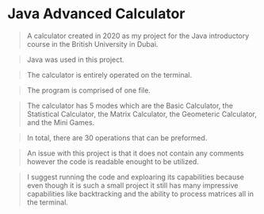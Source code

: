 # Java Advanced Calculator
> A calculator created in 2020 as my project for the Java introductory course in the British University in Dubai.

> Java was used in this project.

> The calculator is entirely operated on the terminal.

> The program is comprised of one file.

> The calculator has 5 modes which are the Basic Calculator, the Statistical Calculator, the Matrix Calculator, the Geometeric Calculator, and the Mini Games.

> In total, there are 30 operations that can be preformed.

> An issue with this project is that it does not contain any comments however the code is readable enought to be utilized.

> I suggest running the code and exploaring its capabilities because even though it is such a small project it still has many impressive capabilities like backtracking and the ability to process matrices all in the terminal.
